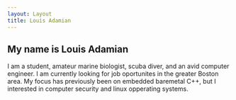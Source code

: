 ```yaml
---
layout: Layout
title: Louis Adamian
---
```



## My name is Louis Adamian

I am a student, amateur marine biologist, scuba diver, and an avid computer engineer. I am currently looking for job oportunites in the greater Boston area. My focus has previously been on embedded baremetal C++, but I interested in computer security and linux opperating systems.
<Social />